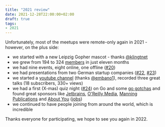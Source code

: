 ```yaml
---
title: "2021 review"
date: 2021-12-28T22:00:00+02:00
draft: true
tags:
- 2021
---
```


Unfortunately, most of the meetups were remote-only again in 2021 - however, on
the plus side:

* we started with a new Leipzig Gopher mascot - thanks [@klingtnet](https://www.klingt.net/)
* we grew from 194 to 324 [members](https://www.meetup.com/Leipzig-Golang/) in just eleven months
* we had nine events, eight online, one offline ([#20](https://golangleipzig.space/posts/meetup-20-invitation/))
* we had presentations from two German startup companies ([#22](https://golangleipzig.space/posts/meetup-22-wrapup/), [#23](https://golangleipzig.space/posts/meetup-23-wrapup/))
* we started a [youtube channel](https://www.youtube.com/channel/UCFDzViL6Bo0w2AG23Q0_rZQ) (thanks [@embano1](https://twitter.com/embano1/)), recorded three great talks (18 subscribers, 330+ views)
* we had a first (X-mas) quiz night ([#24](https://golangleipzig.space/posts/meetup-24-wrapup/)) on Go and some [go gotchas](https://github.com/golang-leipzig/gotchas) and found great sponsors like [Jetbrains](https://jetbrains.com/), [O'Reilly Media](https://www.oreilly.com/pub/cpc/323592), [Manning Publications](https://www.manning.com/) and [About You](https://www.aboutyou.com/) ([jobs](https://corporate.aboutyou.de/en/jobs/senior-golang-developer))
* we continued to have people joining from around the world, which is incredible

Thanks everyone for participating, we hope to see you again in 2022.

